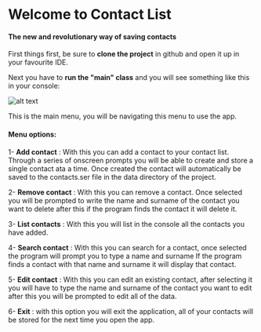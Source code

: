 # Welcome to Contact List
#### The new and revolutionary way of saving contacts


 First things first, be sure to **clone the project** in github and open it up in your favourite IDE.
 
 Next you have to **run the "main" class** and you will see something like this in your console:
 
 ![alt text](https://i.gyazo.com/da7c0981571018a531fe40ec9b50f80e.png "Logo Title Text 1")
 
 This is the main menu, you will be navigating this menu to use the app.
 
 #### Menu options:
 
 1- **Add contact** : With this you can add a contact to your contact list. Through a series of onscreen prompts you will be able to create and store a single contact ata a time. Once created the contact will automatically be saved to the contacts.ser file in the data directory of the project.
 
 2- **Remove contact** : With this you can remove a contact. Once selected you will be prompted to write the name and surname of the contact you want to delete after this if the program finds the contact it will delete it.
 
 3- **List contacts** : With this you will list in the console all the contacts you have added.
 
 4- **Search contact** : With this you can search for a contact, once selected the program will prompt you to type a name and surname If the program finds a contact with that name and surname it will display that contact.
 
 5- **Edit contact** : With this you can edit an existing contact, after selecting it you will have to type the name and surname of the contact you want to edit after this you will be prompted to edit all of the data.
 
 6- **Exit** : with this option you will exit the application, all of your contacts will be stored for the next time you open the app.

